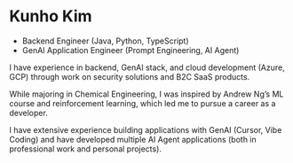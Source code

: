 # Kunho Kim
- Backend Engineer (Java, Python, TypeScript)
- GenAI Application Engineer (Prompt Engineering, AI Agent)

I have experience in backend, GenAI stack, and cloud development (Azure, GCP) through work on security solutions and B2C SaaS products.

While majoring in Chemical Engineering, I was inspired by Andrew Ng’s ML course and reinforcement learning, which led me to pursue a career as a developer.

I have extensive experience building applications with GenAI (Cursor, Vibe Coding) and have developed multiple AI Agent applications (both in professional work and personal projects).
